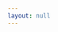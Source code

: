 ```yaml
---
layout: null
---
```

<body onload="callGoogleScript();">
<script>
function callGoogleScript() {

	var url = "https://script.google.com/macros/s/AKfycbwQt4QiNTg8RjaAVd4KHZ_yClTbzgrvF34FZIIgEmIb8yGSHn8/exec?callback=loadData&id=1vsGEAbtDMvbURAUq-pio2O2oYaX-i76hjOPYNX4KwMk&sheet=Sheet1&num="+ getURLParameter("num");
// Make an AJAX call to Google Script
var request = jQuery.ajax({
      crossDomain: true,
      url: url,
      method: "GET",
      dataType: "jsonp"
    });
  }
 
 // print the returned data from jsonp
  function loadData(e) {
  console.log(e);
  var rows= e;
         for (var i = 0; i < rows.length; i++) {
	 if (Array.isArray(rows[i])){
          for (var p = 0; p < rows[i].length; p++) { 
         $("#main").append(rows[i][p]+"<br>");
        	  }
	}else{
	  $("#main").append(rows[i]+"<br>");
	}
	  }
}
  </script>
<script type="text/javascript" src="/assets/js/jquery-3.2.1.min.js"></script>
<div id="main"></div>
<script>
function getURLParameter(name) {
	console.log(decodeURI(
        (RegExp(name + '=' + '(.+?)(&|$)').exec(location.search)||[,null])[1]
    ););
    return decodeURI(
        (RegExp(name + '=' + '(.+?)(&|$)').exec(location.search)||[,null])[1]
    );
}	
</script>
</body>
